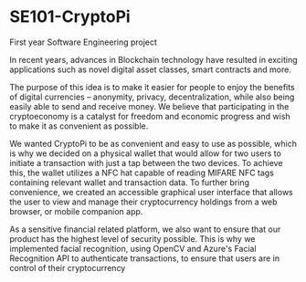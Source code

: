 # SE101-CryptoPi
First year Software Engineering project

In recent years, advances in Blockchain technology have resulted in exciting applications such as novel digital asset classes, smart contracts and more.

The purpose of this idea is to make it easier for people to enjoy the benefits of digital currencies – anonymity, privacy, decentralization, while also being easily able to send and receive money. We believe that participating in the cryptoeconomy is a catalyst for freedom and economic progress and wish to make it as convenient as possible.

We wanted CryptoPi to be as convenient and easy to use as possible, which is why we decided on a physical wallet that would allow for two users to initiate a transaction with just a tap between the two devices. To achieve this, the wallet utilizes a NFC hat capable of reading MIFARE NFC tags containing relevant wallet and transaction data. To further bring convenience, we created an accessible graphical user interface that allows the user to view and manage their cryptocurrency holdings from a web browser, or mobile companion app. 

As a sensitive financial related platform, we also want to ensure that our product has the highest level of security possible. This is why we implemented facial recognition, using OpenCV and Azure's Facial Recognition API to authenticate transactions, to ensure that users are in control of their cryptocurrency
